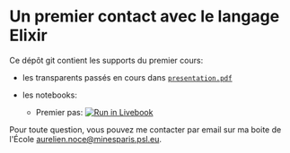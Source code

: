 # Un premier contact avec le langage Elixir

Ce dépôt git contient les supports du premier cours:

- les transparents passés en cours dans [ `presentation.pdf`](./presentation.pdf)

- les notebooks: <!-- https://livebook.dev/badge/ -->

  - Premier pas: [![Run in Livebook](https://livebook.dev/badge/v1/blue.svg)](https://livebook.dev/run?url=https%3A%2F%2Fraw.githubusercontent.com%2Fushu%2Felixir-course%2Frefs%2Fheads%2Fmain%2F1-intro-to-elixir%2Fpremiers-pas.livemd)

Pour toute question, vous pouvez me contacter par email sur ma boite de l'École [aurelien.noce@minesparis.psl.eu](mailto:aurelien.noce@minesparis.psl.eu).
